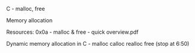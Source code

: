  C - malloc, free


Memory allocation

Resources:
0x0a - malloc & free - quick overview.pdf 

Dynamic memory allocation in C - malloc calloc realloc free (stop at 6:50)

